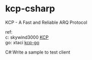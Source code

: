 # kcp-csharp
KCP - A Fast and Reliable ARQ Protocol

ref:  
c: skywind3000 [KCP](https://github.com/skywind3000/kcp)  
go: xtaci [kcp-go](https://github.com/xtaci/kcp-go)  

C#:Write a sample to test client

